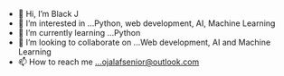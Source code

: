 - 👋 Hi, I’m Black J
- 👀 I’m interested in ...Python, web development, AI, Machine Learning
- 🌱 I’m currently learning ...Python
- 💞️ I’m looking to collaborate on ...Web development, AI and Machine Learning
- 📫 How to reach me ...ojalafsenior@outlook.com

<!---
owinoojala/owinoojala is a ✨ special ✨ repository because its `README.md` (this file) appears on your GitHub profile.
You can click the Preview link to take a look at your changes.
--->
